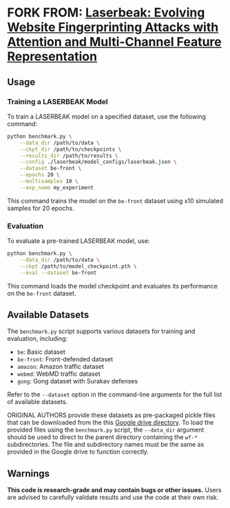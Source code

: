 # FORK FROM: [Laserbeak: Evolving Website Fingerprinting Attacks with Attention and Multi-Channel Feature Representation](https://github.com/notem/Laserbeak-WF-Classifier)


## Usage

### Training a LASERBEAK Model

To train a LASERBEAK model on a specified dataset, use the following command:

```bash
python benchmark.py \
    --data_dir /path/to/data \
    --ckpt_dir /path/to/checkpoints \
    --results_dir /path/to/results \
    --config ./laserbeak/model_configs/laserbeak.json \
    --dataset be-front \
    --epochs 20 \
    --multisamples 10 \
    --exp_name my_experiment
```

This command trains the model on the `be-front` dataset using x10 simulated samples for 20 epochs.

### Evaluation

To evaluate a pre-trained LASERBEAK model, use:

```bash
python benchmark.py \
    --data_dir /path/to/data \
    --ckpt /path/to/model_checkpoint.pth \
    --eval --dataset be-front
```

This command loads the model checkpoint and evaluates its performance on the `be-front` dataset.

## Available Datasets

The `benchmark.py` script supports various datasets for training and evaluation, including:

- `be`: Basic dataset
- `be-front`: Front-defended dataset
- `amazon`: Amazon traffic dataset
- `webmd`: WebMD traffic dataset
- `gong`: Gong dataset with Surakav defenses

Refer to the `--dataset` option in the command-line arguments for the full list of available datasets.

ORIGINAL AUTHORS provide these datasets as pre-packaged pickle files that can be downloaded from the this [Google drive directory](https://drive.google.com/drive/folders/1cRIujmDFUpVD0rA0U92bxeGaq5DMlzFm?usp=drive_link).
To load the provided files using the `benchmark.py` script, the `--data_dir` argument should be used to direct to the parent directory containing the `wf-*` subdirectories. The file and subdirectory names must be the same as provided in the Google drive to function correctly.

## Warnings

**This code is research-grade and may contain bugs or other issues.** Users are advised to carefully validate results and use the code at their own risk.
